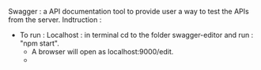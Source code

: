 Swagger :  a API documentation tool to provide user a way to test the APIs from the server.
Indtruction :
- To run :
  Localhost : in terminal cd to the folder swagger-editor and run : "npm start".
   - A browser will open as localhost:9000/edit.
   - 
